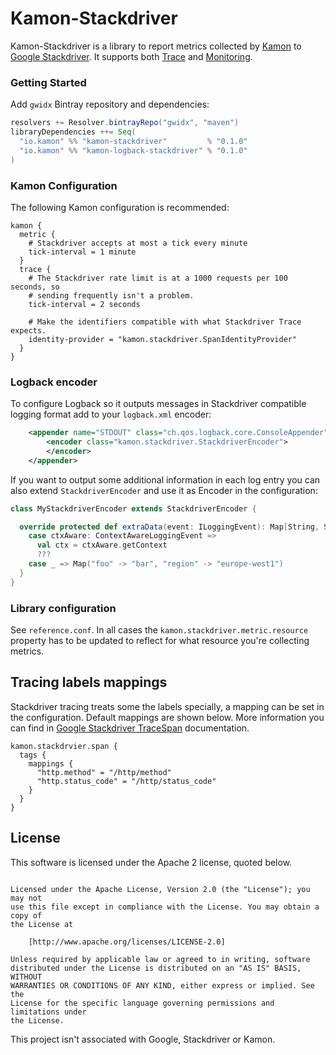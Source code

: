 # Kamon-Stackdriver

Kamon-Stackdriver is a library to report metrics collected by [Kamon](https://github.com/kamon-io/Kamon) to
[Google Stackdriver](https://cloud.google.com/stackdriver/). It supports both
[Trace](https://cloud.google.com/trace/docs/) and [Monitoring](https://cloud.google.com/monitoring/docs/).

### Getting Started

Add `gwidx` Bintray repository and dependencies:

```scala
resolvers += Resolver.bintrayRepo("gwidx", "maven")
libraryDependencies ++= Seq(
  "io.kamon" %% "kamon-stackdriver"         % "0.1.0"
  "io.kamon" %% "kamon-logback-stackdriver" % "0.1.0"
)
```

### Kamon Configuration
The following Kamon configuration is recommended:
```hocon
kamon {
  metric {
    # Stackdriver accepts at most a tick every minute
    tick-interval = 1 minute
  }
  trace {
    # The Stackdriver rate limit is at a 1000 requests per 100 seconds, so
    # sending frequently isn't a problem.
    tick-interval = 2 seconds

    # Make the identifiers compatible with what Stackdriver Trace expects.
    identity-provider = "kamon.stackdriver.SpanIdentityProvider"
  }
}
```

### Logback encoder
To configure Logback so it outputs messages in Stackdriver compatible logging format add to your `logback.xml` encoder:

```xml
    <appender name="STDOUT" class="ch.qos.logback.core.ConsoleAppender">
        <encoder class="kamon.stackdriver.StackdriverEncoder">
        </encoder>
    </appender>
```    
If you want to output some additional information in each log entry you can also extend `StackdriverEncoder` and use it as Encoder in the configuration:

```scala
class MyStackdriverEncoder extends StackdriverEncoder {

  override protected def extraData(event: ILoggingEvent): Map[String, String] = event match {
    case ctxAware: ContextAwareLoggingEvent =>
      val ctx = ctxAware.getContext
      ???
    case _ => Map("foo" -> "bar", "region" -> "europe-west1")
  }
}
```

### Library configuration

See `reference.conf`. In all cases the `kamon.stackdriver.metric.resource` property has to be updated to reflect for what resource
you're collecting metrics.

## Tracing labels mappings

Stackdriver tracing treats some the labels specially, a mapping can be set in the configuration. Default mappings are shown below. 
More information you can find in [Google Stackdriver TraceSpan](https://cloud.google.com/trace/docs/reference/v1/rest/v1/projects.traces#TraceSpan) documentation.

```hocon
kamon.stackdrvier.span {
  tags {
    mappings {
      "http.method" = "/http/method"
      "http.status_code" = "/http/status_code"
    }
  }
}
```

## License

This software is licensed under the Apache 2 license, quoted below.

```Copyright © 2017 Mark van der Tol

Licensed under the Apache License, Version 2.0 (the "License"); you may not
use this file except in compliance with the License. You may obtain a copy of
the License at

    [http://www.apache.org/licenses/LICENSE-2.0]

Unless required by applicable law or agreed to in writing, software
distributed under the License is distributed on an "AS IS" BASIS, WITHOUT
WARRANTIES OR CONDITIONS OF ANY KIND, either express or implied. See the
License for the specific language governing permissions and limitations under
the License.
```

This project isn't associated with Google, Stackdriver or Kamon.